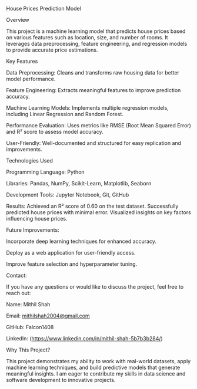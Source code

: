 House Prices Prediction Model

Overview

This project is a machine learning model that predicts house prices based on various features such as location, size, and number of rooms. It leverages data preprocessing, feature engineering, and regression models to provide accurate price estimations.

Key Features

Data Preprocessing: Cleans and transforms raw housing data for better model performance.

Feature Engineering: Extracts meaningful features to improve prediction accuracy.

Machine Learning Models: Implements multiple regression models, including Linear Regression and Random Forest.

Performance Evaluation: Uses metrics like RMSE (Root Mean Squared Error) and R² score to assess model accuracy.

User-Friendly: Well-documented and structured for easy replication and improvements.

Technologies Used

Programming Language: Python

Libraries: Pandas, NumPy, Scikit-Learn, Matplotlib, Seaborn

Development Tools: Jupyter Notebook, Git, GitHub

Results:
Achieved an R² score of 0.60 on the test dataset.
Successfully predicted house prices with minimal error.
Visualized insights on key factors influencing house prices.

Future Improvements:

Incorporate deep learning techniques for enhanced accuracy.

Deploy as a web application for user-friendly access.

Improve feature selection and hyperparameter tuning.

Contact:

If you have any questions or would like to discuss the project, feel free to reach out:

Name: Mithil Shah

Email: mithilshah2004@gmail.com

GitHub: Falcon1408

LinkedIn: (https://www.linkedin.com/in/mithil-shah-5b7b3b284/)

Why This Project?

This project demonstrates my ability to work with real-world datasets, apply machine learning techniques, and build predictive models that generate meaningful insights. I am eager to contribute my skills in data science and software development to innovative projects.

